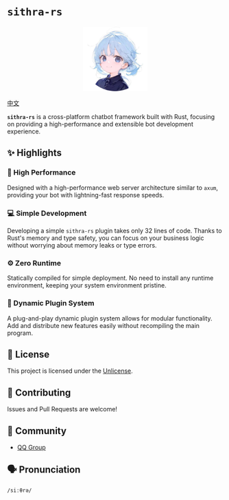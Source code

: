 # **`sithra-rs`**

<p align="center">
  <img src="icon.png" alt="sithra-rs icon" width="150"/>
</p>

[中文](README-zh.md)

**`sithra-rs`** is a cross-platform chatbot framework built with Rust, focusing on providing a high-performance and extensible bot development experience.

## ✨ Highlights

### 🚀 High Performance
Designed with a high-performance web server architecture similar to `axum`, providing your bot with lightning-fast response speeds.

### 💻 Simple Development
Developing a simple `sithra-rs` plugin takes only 32 lines of code. Thanks to Rust's memory and type safety, you can focus on your business logic without worrying about memory leaks or type errors.

### ⚙️ Zero Runtime
Statically compiled for simple deployment. No need to install any runtime environment, keeping your system environment pristine.

### 🧩 Dynamic Plugin System
A plug-and-play dynamic plugin system allows for modular functionality. Add and distribute new features easily without recompiling the main program.

## 📜 License

This project is licensed under the [Unlicense](https://github.com/SithraBot/sithra-rs/blob/main/LICENSE).

## 🤝 Contributing

Issues and Pull Requests are welcome!

## 💬 Community

- [QQ Group](https://qm.qq.com/q/XtORRK5Ruk)

## 🗣️ Pronunciation

`/siːθrə/`
